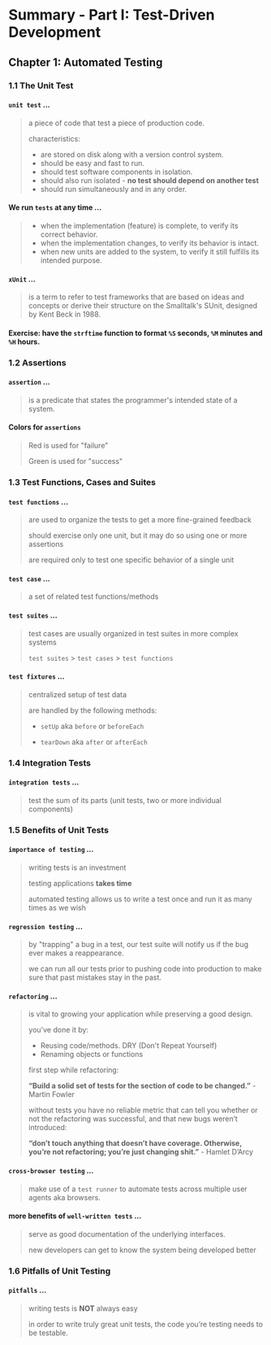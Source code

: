 # Summary - Part I: Test-Driven Development

## Chapter 1: Automated Testing

### 1.1 The Unit Test

#### `unit test` ...

> a piece of code that test a piece of production code.
>
> characteristics:
> * are stored on disk along with a version control system.
> * should be easy and fast to run.
> * should test software components in isolation.
> * should also run isolated - **no test should depend on another test**
> * should run simultaneously and in any order.

#### We run `tests` at any time ...

> * when the implementation (feature) is complete, to verify its correct behavior.
> * when the implementation changes, to verify its behavior is intact.
> * when new units are added to the system, to verify it still fulfills its intended purpose.

#### `xUnit` ...

> is a term to refer to test frameworks that are based on ideas and concepts or derive their structure on the Smalltalk's SUnit, designed by Kent Beck in 1988.

#### Exercise: have the `strftime` function to format `%S` seconds, `%M` minutes and `%H` hours.

### 1.2 Assertions

#### `assertion` ...

> is a predicate that states the programmer's intended state of a system.

#### Colors for `assertions`

> Red is used for "failure"
>
> Green is used for "success"

### 1.3 Test Functions, Cases and Suites

#### `test functions` ...

> are used to organize the tests to get a more fine-grained feedback
>
> should exercise only one unit, but it may do so using one or more assertions
>
> are required only to test one specific behavior of a single unit

#### `test case` ...

> a set of related test functions/methods

#### `test suites` ...

> test cases are usually organized in test suites in more complex systems
>
> `test suites` > `test cases` > `test functions`

#### `test fixtures` ...

> centralized setup of test data
>
> are handled by the following methods:
>
> * `setUp` aka `before` or `beforeEach`
>
> * `tearDown` aka `after` or `afterEach`

### 1.4 Integration Tests

#### `integration tests` ...

> test the sum of its parts (unit tests, two or more individual components)

### 1.5 Benefits of Unit Tests

#### `importance of testing` ...

> writing tests is an investment
>
> testing applications **takes time**
>
> automated testing allows us to write a test once and run it as many times as we wish

#### `regression testing` ...

> by "trapping" a bug in a test, our test suite will notify us if the bug ever makes a reappearance.
>
> we can run all our tests prior to pushing code into production to make sure that past mistakes stay in the past.

#### `refactoring` ...

> is vital to growing your application while preserving a good design.
>
> you've done it by:
>
> * Reusing code/methods. DRY (Don't Repeat Yourself)
> * Renaming objects or functions
>
> first step while refactoring:
>
> **“Build a solid set of tests for the section of code to be changed.”** - Martin Fowler
>
> without tests you have no reliable metric that can tell you whether or not the refactoring was successful, and that new bugs weren’t introduced:
>
> **“don’t touch anything that doesn’t have coverage. Otherwise, you’re not refactoring; you’re just changing shit.”** - Hamlet D’Arcy

#### `cross-browser testing` ...

> make use of a `test runner` to automate tests across multiple user agents aka browsers.

#### more benefits of `well-written tests` ...

> serve as good documentation of the underlying interfaces.
>
> new developers can get to know the system being developed better

### 1.6 Pitfalls of Unit Testing

#### `pitfalls` ...

> writing tests is **NOT** always easy
>
> in order to write truly great unit tests, the code you’re testing needs to be testable.
